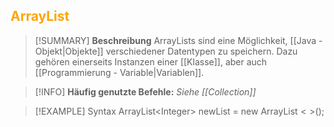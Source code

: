 ## <font color = "orange">ArrayList</font>

>[!SUMMARY] **Beschreibung**
>ArrayLists sind eine Möglichkeit, [[Java - Objekt|Objekte]] verschiedener Datentypen zu speichern. Dazu gehören einerseits Instanzen einer [[Klasse]], aber auch [[Programmierung - Variable|Variablen]].

>[!INFO]
>**Häufig genutzte Befehle:**
>*Siehe [[Collection]]* 

>[!EXAMPLE] Syntax
>ArrayList$<$Integer$>$ newList = new ArrayList$<>$();

